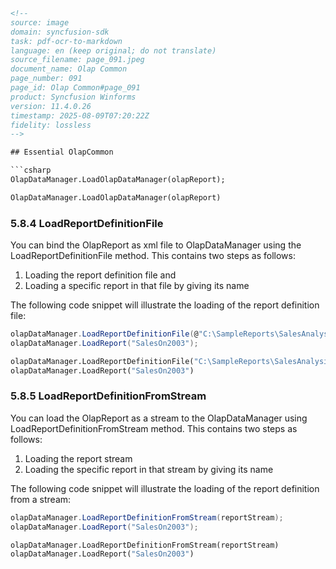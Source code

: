 ```html
<!-- 
source: image
domain: syncfusion-sdk
task: pdf-ocr-to-markdown
language: en (keep original; do not translate)
source_filename: page_091.jpeg
document_name: Olap Common
page_number: 091
page_id: Olap Common#page_091
product: Syncfusion Winforms
version: 11.4.0.26
timestamp: 2025-08-09T07:20:22Z
fidelity: lossless
-->

## Essential OlapCommon

```csharp
OlapDataManager.LoadOlapDataManager(olapReport);
```

```vb
OlapDataManager.LoadOlapDataManager(olapReport)
```

### 5.8.4 LoadReportDefinitionFile

You can bind the OlapReport as xml file to OlapDataManager using the LoadReportDefinitionFile method. This contains two steps as follows:

1.  Loading the report definition file and
2.  Loading a specific report in that file by giving its name

The following code snippet will illustrate the loading of the report definition file:

```csharp
olapDataManager.LoadReportDefinitionFile(@"C:\SampleReports\SalesAnalysis.xml");
olapDataManager.LoadReport("SalesOn2003");
```

```vb
olapDataManager.LoadReportDefinitionFile("C:\SampleReports\SalesAnalysis.xml")
olapDataManager.LoadReport("SalesOn2003")
```

### 5.8.5 LoadReportDefinitionFromStream

You can load the OlapReport as a stream to the OlapDataManager using LoadReportDefinitionFromStream method. This contains two steps as follows:

1.  Loading the report stream
2.  Loading the specific report in that stream by giving its name

The following code snippet will illustrate the loading of the report definition from a stream:

```csharp
olapDataManager.LoadReportDefinitionFromStream(reportStream);
olapDataManager.LoadReport("SalesOn2003");
```

```vb
olapDataManager.LoadReportDefinitionFromStream(reportStream)
olapDataManager.LoadReport("SalesOn2003")
```
```